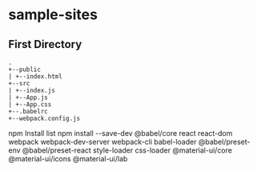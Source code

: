 # sample-sites

## First Directory

```
.
+--public
| +--index.html
+--src
| +--index.js
| +--App.js
| +--App.css
+--.babelrc
+--webpack.config.js
```

npm Install list
npm install --save-dev @babel/core react react-dom webpack webpack-dev-server webpack-cli babel-loader @babel/preset-env @babel/preset-react style-loader css-loader @material-ui/core @material-ui/icons @material-ui/lab
